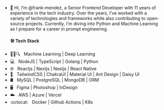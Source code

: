 - 👋 Hi, I’m @frank-mendez, a Senior Frontend Developer with 11 years of experience in the tech industry. Over the years, I’ve worked with a variety of technologies and frameworks while also contributing to open-source projects. Currently, I’m diving into Python and Machine Learning as I prepare for a career in prompt engineering.
  <h4> 🛠 Tech Stack </h4>
- 🤖💡🔍 &nbsp; Machine Learning | Deep Learning
- 💻 &nbsp; NodeJS | TypeScript | Golang | Python
- 🌐 &nbsp; Reactjs | Nextjs | Nestjs | React Native
- 💈 &nbsp; TailwindCSS | ChakraUI | Material UI | Ant Design | Daisy UI
- 🛢 &nbsp; MySQL | PostgreSQL | MongoDB | ORM 
- 🖥 &nbsp; Figma | Photoshop | InDesign
- :cloud: &nbsp; AWS | Azure | Vercel
- :octocat: &nbsp; Docker | Github Actions | K8s
<!---
frank-mendez/frank-mendez is a ✨ special ✨ repository because its `README.md` (this file) appears on your GitHub profile.
You can click the Preview link to take a look at your changes.
--->
